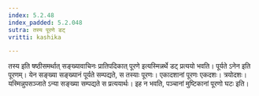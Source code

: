 ```yaml
---
index: 5.2.48
index_padded: 5.2.048
sutra: तस्य पूरणे डट्
vritti: kashika

---
```

तस्य इति षष्ठीसमर्थात् सङ्ख्यावाचिनः प्रातिपदिकात् पूरणे इत्यस्मिन्नर्थे डट् प्रत्ययो भवति। पूर्यते ऽनेन इति पूरणम्। येन सङ्ख्या सङ्ख्यानं पूर्यते सम्पद्यते, स तस्याः पूरणः। एकादशानां पूरणः एकदशः। त्रयोदशः। यस्मिन्नुपसञ्जाते ऽन्या सङ्ख्या सम्पद्यते स प्रत्ययार्थः। इह न भवति, पञ्चानां मुष्टिकानां पूरणो घटः इति।